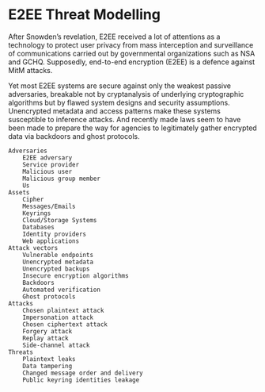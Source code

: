 # E2EE Threat Modelling

After Snowden’s revelation, E2EE received a lot of attentions as a technology to protect user privacy from mass interception and surveillance of communications carried out by governmental organizations such as NSA and GCHQ. Supposedly, end-to-end encryption (E2EE) is a defence against MitM attacks.

Yet most E2EE systems are secure against only the weakest passive adversaries, breakable not by cryptanalysis of underlying cryptographic algorithms but by flawed system designs and security assumptions. Unencrypted metadata and access patterns make these systems susceptible to inference attacks. And recently made laws seem to have been made to prepare the way for agencies to legitimately gather encrypted data via backdoors and ghost protocols. 

    Adversaries
        E2EE adversary
        Service provider
        Malicious user
        Malicious group member
        Us
    Assets
        Cipher
        Messages/Emails
        Keyrings
        Cloud/Storage Systems
        Databases
        Identity providers
        Web applications
    Attack vectors
        Vulnerable endpoints
        Unencrypted metadata
        Unencrypted backups
        Insecure encryption algorithms
        Backdoors
        Automated verification
        Ghost protocols
    Attacks
        Chosen plaintext attack
        Impersonation attack
        Chosen ciphertext attack
        Forgery attack
        Replay attack
        Side-channel attack
    Threats
        Plaintext leaks
        Data tampering
        Changed message order and delivery
        Public keyring identities leakage